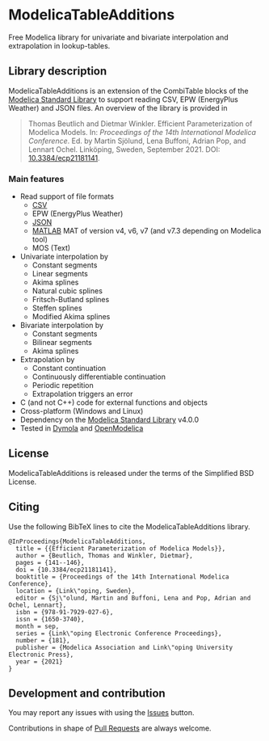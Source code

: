 # ModelicaTableAdditions

Free Modelica library for univariate and bivariate interpolation and extrapolation in lookup-tables.

## Library description

ModelicaTableAdditions is an extension of the CombiTable blocks of the [Modelica Standard Library](https://github.com/modelica/ModelicaStandardLibrary) to support reading CSV, EPW (EnergyPlus Weather) and JSON files.
An overview of the library is provided in

> Thomas Beutlich and Dietmar Winkler. Efficient Parameterization of Modelica Models. In: _Proceedings of
the 14th International Modelica Conference_. Ed. by Martin Sjölund, Lena Buffoni, Adrian Pop, and Lennart Ochel. Linköping, Sweden, September 2021. DOI: [10.3384/ecp21181141](https://doi.org/10.3384/ecp21181141).

### Main features

* Read support of file formats
  * [CSV](https://en.wikipedia.org/wiki/Comma-separated_values)
  * EPW (EnergyPlus Weather)
  * [JSON](https://en.wikipedia.org/wiki/JSON)
  * [MATLAB](https://en.wikipedia.org/wiki/MATLAB) MAT of version v4, v6, v7 (and v7.3 depending on Modelica tool)
  * MOS (Text)
* Univariate interpolation by
  * Constant segments
  * Linear segments
  * Akima splines
  * Natural cubic splines
  * Fritsch-Butland splines
  * Steffen splines
  * Modified Akima splines
* Bivariate interpolation by
  * Constant segments
  * Bilinear segments
  * Akima splines
* Extrapolation by
  * Constant continuation
  * Continuously differentiable continuation
  * Periodic repetition
  * Extrapolation triggers an error
* C (and not C++) code for external functions and objects
* Cross-platform (Windows and Linux)
* Dependency on the [Modelica Standard Library](https://github.com/modelica/ModelicaStandardLibrary) v4.0.0
* Tested in [Dymola](http://www.dynasim.se) and [OpenModelica](https://openmodelica.org/)

## License

ModelicaTableAdditions is released under the terms of the Simplified BSD License.

## Citing

Use the following BibTeX lines to cite the ModelicaTableAdditions library.

```
@InProceedings{ModelicaTableAdditions,
  title = {{Efficient Parameterization of Modelica Models}},
  author = {Beutlich, Thomas and Winkler, Dietmar},
  pages = {141--146},
  doi = {10.3384/ecp21181141},
  booktitle = {Proceedings of the 14th International Modelica Conference},
  location = {Link\"oping, Sweden},
  editor = {Sj\"olund, Martin and Buffoni, Lena and Pop, Adrian and Ochel, Lennart},
  isbn = {978-91-7929-027-6},
  issn = {1650-3740},
  month = sep,
  series = {Link\"oping Electronic Conference Proceedings},
  number = {181},
  publisher = {Modelica Association and Link\"oping University Electronic Press},
  year = {2021}
}
```

## Development and contribution

You may report any issues with using the [Issues](../../issues) button.

Contributions in shape of [Pull Requests](../../pulls) are always welcome.
